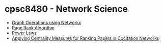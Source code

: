 # cpsc8480 - Network Science

- [Graph Operations using Networkx](https://github.com/burunkus/cpsc8480/tree/master/hw1)
- [Page Rank Algorithm](https://github.com/burunkus/cpsc8480/tree/master/hw3)
- [Power Laws](https://github.com/burunkus/cpsc8480/tree/master/hw4)
- [Applying Centrality Measures for Ranking Papers in Cocitation Networks](https://github.com/burunkus/cpsc8480/tree/master/project)
